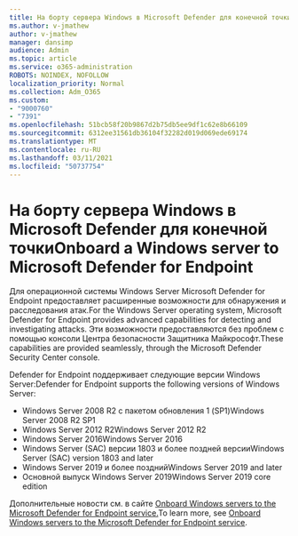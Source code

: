 ```yaml
---
title: На борту сервера Windows в Microsoft Defender для конечной точки
ms.author: v-jmathew
author: v-jmathew
manager: dansimp
audience: Admin
ms.topic: article
ms.service: o365-administration
ROBOTS: NOINDEX, NOFOLLOW
localization_priority: Normal
ms.collection: Adm_O365
ms.custom:
- "9000760"
- "7391"
ms.openlocfilehash: 51bcb58f20b9867d2b75db5ee9df1c62e8b66109
ms.sourcegitcommit: 6312ee31561db36104f32282d019d069ede69174
ms.translationtype: MT
ms.contentlocale: ru-RU
ms.lasthandoff: 03/11/2021
ms.locfileid: "50737754"
---
```

# <a name="onboard-a-windows-server-to-microsoft-defender-for-endpoint"></a><span data-ttu-id="65f1a-102">На борту сервера Windows в Microsoft Defender для конечной точки</span><span class="sxs-lookup"><span data-stu-id="65f1a-102">Onboard a Windows server to Microsoft Defender for Endpoint</span></span>

<span data-ttu-id="65f1a-103">Для операционной системы Windows Server Microsoft Defender for Endpoint предоставляет расширенные возможности для обнаружения и расследования атак.</span><span class="sxs-lookup"><span data-stu-id="65f1a-103">For the Windows Server operating system, Microsoft Defender for Endpoint provides advanced capabilities for detecting and investigating attacks.</span></span> <span data-ttu-id="65f1a-104">Эти возможности предоставляются без проблем с помощью консоли Центра безопасности Защитника Майкрософт.</span><span class="sxs-lookup"><span data-stu-id="65f1a-104">These capabilities are provided seamlessly, through the Microsoft Defender Security Center console.</span></span>

<span data-ttu-id="65f1a-105">Defender for Endpoint поддерживает следующие версии Windows Server:</span><span class="sxs-lookup"><span data-stu-id="65f1a-105">Defender for Endpoint supports the following versions of Windows Server:</span></span>

- <span data-ttu-id="65f1a-106">Windows Server 2008 R2 с пакетом обновления 1 (SP1)</span><span class="sxs-lookup"><span data-stu-id="65f1a-106">Windows Server 2008 R2 SP1</span></span>
- <span data-ttu-id="65f1a-107">Windows Server 2012 R2</span><span class="sxs-lookup"><span data-stu-id="65f1a-107">Windows Server 2012 R2</span></span>
- <span data-ttu-id="65f1a-108">Windows Server 2016</span><span class="sxs-lookup"><span data-stu-id="65f1a-108">Windows Server 2016</span></span>
- <span data-ttu-id="65f1a-109">Windows Server (SAC) версии 1803 и более поздней версии</span><span class="sxs-lookup"><span data-stu-id="65f1a-109">Windows Server (SAC) version 1803 and later</span></span>
- <span data-ttu-id="65f1a-110">Windows Server 2019 и более поздний</span><span class="sxs-lookup"><span data-stu-id="65f1a-110">Windows Server 2019 and later</span></span>
- <span data-ttu-id="65f1a-111">Основной выпуск Windows Server 2019</span><span class="sxs-lookup"><span data-stu-id="65f1a-111">Windows Server 2019 core edition</span></span>

<span data-ttu-id="65f1a-112">Дополнительные новости см. в сайте [Onboard Windows servers to the Microsoft Defender for Endpoint service.](https://go.microsoft.com/fwlink/?linkid=2143627)</span><span class="sxs-lookup"><span data-stu-id="65f1a-112">To learn more, see [Onboard Windows servers to the Microsoft Defender for Endpoint service](https://go.microsoft.com/fwlink/?linkid=2143627).</span></span>
